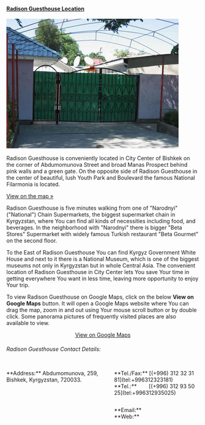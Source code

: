 #### [Radison Guesthouse Location](/location "Radison Guesthouse Location")

![Radison Guesthouse in Kyrgyzstan!](/img/gate.jpeg "Radison Guesthouse in Kyrgyzstan!")

Radison Guesthouse is conveniently located in City Center of Bishkek on the corner of Abdumomunova Street and broad Manas Prospect behind pink walls and a green gate. On the opposite side of Radison Guesthouse in the center of beautiful, lush Youth Park and Boulevard the famous National Filarmonia is located.

<a href="/location" class="more small button">View on the map »</a>

Radison Guesthouse is five minutes walking from one of "Narodnyi" ("National") Chain Supermarkets, the biggest supermarket chain in Kyrgyzstan, where You can find all kinds of necessities including food, and beverages. In the neighborhood with "Narodnyi" there is bigger "Beta Stores" Supermarket with widely famous Turkish restaurant "Beta Gourmet" on the second floor.

To the East of Radison Guesthouse You can find Kyrgyz Government White House and next to it there is a National Museum, which is one of the biggest museums not only in Kyrgyzstan but in whole Central Asia. The convenient location of Radison Guesthouse in City Center lets You save Your time in getting everywhere You want in less time, leaving more opportunity to enjoy Your trip.

To view Radison Guesthouse on Google Maps, click on the below **View on Google Maps** button. It will open a Google Maps website where You can drag the map, zoom in and out using Your mouse scroll button or by double click. Some panorama pictures of frequently visited places are also available to view.

<p style="text-align:center"><a class="small button" href="https://maps.google.com/?ie=UTF8&amp;ll=42.880622,74.590505&amp;spn=0.002775,0.005316&amp;t=h&amp;z=18&amp;lci=com.panoramio.all&amp;source=embed" target="_blank">View on Google Maps</a></p>

###### Radison Guesthouse Contact Details:

<div class="panel callout twelve columns">
	<div class="row">
		<div class="twelve columns">
            <p>**Address:** Abdumomunova, 259, Bishkek, Kyrgyzstan, 720033.</p>
		</div>
	</div>
	<div class="row">
        <div class="six columns">
            <p>**Tel./Fax:** [(+996) 312 32 31 81](tel:+996312323181)<br>
                **Tel.:**&nbsp;&nbsp;&nbsp;&nbsp;&nbsp;&nbsp;&nbsp;&nbsp;[(+996) 312 93 50 25](tel:+996312935025)</p>
        </div>
        <div class="six columns">
            <p>**Email:** <radison@radisonhouse.com><br>
            **Web:**&nbsp;&nbsp;&nbsp;<http://radisonhouse.com></p>
        </div>
    </div>
</div>